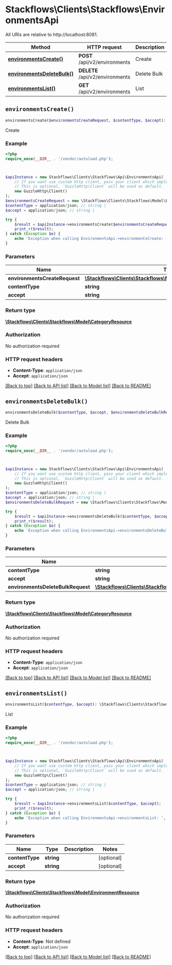 # Stackflows\Clients\Stackflows\EnvironmentsApi

All URIs are relative to http://localhost:8081.

Method | HTTP request | Description
------------- | ------------- | -------------
[**environmentsCreate()**](EnvironmentsApi.md#environmentsCreate) | **POST** /api/v2/environments | Create
[**environmentsDeleteBulk()**](EnvironmentsApi.md#environmentsDeleteBulk) | **DELETE** /api/v2/environments | Delete Bulk
[**environmentsList()**](EnvironmentsApi.md#environmentsList) | **GET** /api/v2/environments | List


## `environmentsCreate()`

```php
environmentsCreate($environmentsCreateRequest, $contentType, $accept): \Stackflows\Clients\Stackflows\Model\CategoryResource
```

Create



### Example

```php
<?php
require_once(__DIR__ . '/vendor/autoload.php');



$apiInstance = new Stackflows\Clients\Stackflows\Api\EnvironmentsApi(
    // If you want use custom http client, pass your client which implements `GuzzleHttp\ClientInterface`.
    // This is optional, `GuzzleHttp\Client` will be used as default.
    new GuzzleHttp\Client()
);
$environmentsCreateRequest = new \Stackflows\Clients\Stackflows\Model\EnvironmentsCreateRequest(); // \Stackflows\Clients\Stackflows\Model\EnvironmentsCreateRequest
$contentType = application/json; // string | 
$accept = application/json; // string | 

try {
    $result = $apiInstance->environmentsCreate($environmentsCreateRequest, $contentType, $accept);
    print_r($result);
} catch (Exception $e) {
    echo 'Exception when calling EnvironmentsApi->environmentsCreate: ', $e->getMessage(), PHP_EOL;
}
```

### Parameters

Name | Type | Description  | Notes
------------- | ------------- | ------------- | -------------
 **environmentsCreateRequest** | [**\Stackflows\Clients\Stackflows\Model\EnvironmentsCreateRequest**](../Model/EnvironmentsCreateRequest.md)|  |
 **contentType** | **string**|  | [optional]
 **accept** | **string**|  | [optional]

### Return type

[**\Stackflows\Clients\Stackflows\Model\CategoryResource**](../Model/CategoryResource.md)

### Authorization

No authorization required

### HTTP request headers

- **Content-Type**: `application/json`
- **Accept**: `application/json`

[[Back to top]](#) [[Back to API list]](../../README.md#endpoints)
[[Back to Model list]](../../README.md#models)
[[Back to README]](../../README.md)

## `environmentsDeleteBulk()`

```php
environmentsDeleteBulk($contentType, $accept, $environmentsDeleteBulkRequest): \Stackflows\Clients\Stackflows\Model\CategoryResource
```

Delete Bulk



### Example

```php
<?php
require_once(__DIR__ . '/vendor/autoload.php');



$apiInstance = new Stackflows\Clients\Stackflows\Api\EnvironmentsApi(
    // If you want use custom http client, pass your client which implements `GuzzleHttp\ClientInterface`.
    // This is optional, `GuzzleHttp\Client` will be used as default.
    new GuzzleHttp\Client()
);
$contentType = application/json; // string | 
$accept = application/json; // string | 
$environmentsDeleteBulkRequest = new \Stackflows\Clients\Stackflows\Model\EnvironmentsDeleteBulkRequest(); // \Stackflows\Clients\Stackflows\Model\EnvironmentsDeleteBulkRequest

try {
    $result = $apiInstance->environmentsDeleteBulk($contentType, $accept, $environmentsDeleteBulkRequest);
    print_r($result);
} catch (Exception $e) {
    echo 'Exception when calling EnvironmentsApi->environmentsDeleteBulk: ', $e->getMessage(), PHP_EOL;
}
```

### Parameters

Name | Type | Description  | Notes
------------- | ------------- | ------------- | -------------
 **contentType** | **string**|  | [optional]
 **accept** | **string**|  | [optional]
 **environmentsDeleteBulkRequest** | [**\Stackflows\Clients\Stackflows\Model\EnvironmentsDeleteBulkRequest**](../Model/EnvironmentsDeleteBulkRequest.md)|  | [optional]

### Return type

[**\Stackflows\Clients\Stackflows\Model\CategoryResource**](../Model/CategoryResource.md)

### Authorization

No authorization required

### HTTP request headers

- **Content-Type**: `application/json`
- **Accept**: `application/json`

[[Back to top]](#) [[Back to API list]](../../README.md#endpoints)
[[Back to Model list]](../../README.md#models)
[[Back to README]](../../README.md)

## `environmentsList()`

```php
environmentsList($contentType, $accept): \Stackflows\Clients\Stackflows\Model\EnvironmentResource
```

List



### Example

```php
<?php
require_once(__DIR__ . '/vendor/autoload.php');



$apiInstance = new Stackflows\Clients\Stackflows\Api\EnvironmentsApi(
    // If you want use custom http client, pass your client which implements `GuzzleHttp\ClientInterface`.
    // This is optional, `GuzzleHttp\Client` will be used as default.
    new GuzzleHttp\Client()
);
$contentType = application/json; // string | 
$accept = application/json; // string | 

try {
    $result = $apiInstance->environmentsList($contentType, $accept);
    print_r($result);
} catch (Exception $e) {
    echo 'Exception when calling EnvironmentsApi->environmentsList: ', $e->getMessage(), PHP_EOL;
}
```

### Parameters

Name | Type | Description  | Notes
------------- | ------------- | ------------- | -------------
 **contentType** | **string**|  | [optional]
 **accept** | **string**|  | [optional]

### Return type

[**\Stackflows\Clients\Stackflows\Model\EnvironmentResource**](../Model/EnvironmentResource.md)

### Authorization

No authorization required

### HTTP request headers

- **Content-Type**: Not defined
- **Accept**: `application/json`

[[Back to top]](#) [[Back to API list]](../../README.md#endpoints)
[[Back to Model list]](../../README.md#models)
[[Back to README]](../../README.md)
